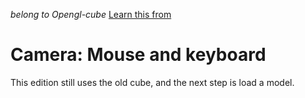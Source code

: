 *belong to Opengl-cube*
[Learn this from](http://www.opengl-tutorial.org/beginners-tutorials/tutorial-6-keyboard-and-mouse/)
# Camera: Mouse and keyboard
This edition still uses the old cube, and the next step is load a model.
